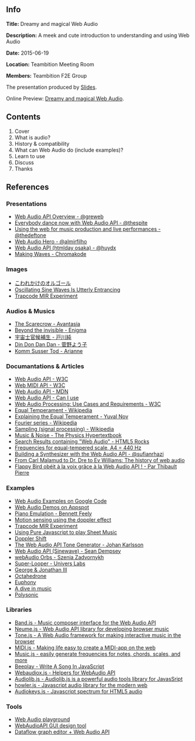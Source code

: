 ## Info
**Title:** Dreamy and magical Web Audio

**Description:** A meek and cute introduction to understanding and using Web Audio

**Date:** 2015-06-19

**Location:** Teambition Meeting Room

**Members:** Teambition F2E Group

The presentation produced by [Slides](http://slides.com).

Online Preview: [Dreamy and magical Web Audio](http://sunebear.github.io/SB-Sessions/2015-06-19-dreamy-and-magical-web-audio/).

## Contents
1. Cover
2. What is audio?
3. History & compatibility
4. What can Web Audio do (include examples)?
5. Learn to use
7. Discuss
8. Thanks

## References
### Presentations
- [Web Audio API Overview - @greweb](http://greweb.me/webaudioapi-introduction/)
- [Everybody dance now with Web Audio API - @thespite](http://slides.com/jaumesanchez/barcelona-future-js-2014/fullscreen/)
- [Using the web for music production and live performances - @thedeftone](http://janmonschke.com/DevFest-Berlin-2014/)
- [Web Audio Hero - @almirfilho](https://speakerdeck.com/almirfilho/web-audio-hero/)
- [Web Audio API (htmlday osaka) - @huydx](https://speakerdeck.com/huydx/web-audio-api-htmlday-osaka/)
- [Making Waves - Chromakode](http://chromakode.com/m/waves/pow.html)

### Images
- [こわれかけのオルゴール](http://flowerorgel.net/index.html)
- [Oscillating Sine Waves Is Utterly Entrancing](http://gizmodo.com/this-animation-based-on-oscillating-sine-waves-is-utter-493970700)
- [Trapcode MIR Experiment](https://www.behance.net/gallery/15613587/Video-Games-MIR-Experiment)

### Audios & Musics
- [The Scarecrow - Avantasia](https://en.wikipedia.org/wiki/The_Scarecrow_(album))
- [Beyond the invisible - Enigma](https://en.wikipedia.org/wiki/Beyond_the_Invisible)
- [宇宙士官候補生 - 戸川純](https://ja.wikipedia.org/wiki/%E6%88%B8%E5%B7%9D%E7%B4%94)
- [Din Don Dan Dan - 菅野よう子](https://ja.wikipedia.org/wiki/%E8%8F%85%E9%87%8E%E3%82%88%E3%81%86%E5%AD%90)
- [Komm Susser Tod - Arianne](https://ja.wikipedia.org/wiki/Komm,_susser_Tod)

### Documantations & Articles
- [Web Audio API - W3C](http://webaudio.github.io/web-audio-api/)
- [Web MIDI API - W3C](http://webaudio.github.io/web-midi-api/)
- [Web Audio API - MDN](https://developer.mozilla.org/en-US/docs/Web/API/Web_Audio_API)
- [Web Audio API - Can I use](http://caniuse.com/#feat=audio-api)
- [Web Audio Processing: Use Cases and Requirements - W3C](http://www.w3.org/TR/2013/NOTE-webaudio-usecases-20130129/)
- [Equal Temperament - Wikipedia](https://en.wikipedia.org/wiki/Equal_temperament)
- [Explaining the Equal Temperament - Yuval Nov](http://www.yuvalnov.org/temperament/)
- [Fourier series - Wikipedia](https://en.wikipedia.org/wiki/Fourier_series)
- [Sampling (signal processing) - Wikipedia](https://en.wikipedia.org/wiki/Sampling_(signal_processing))
- [Music &amp; Noise - The Physics Hypertextbook](http://physics.info/music/)
- [Search Results containing "Web Audio" - HTML5 Rocks](http://www.html5rocks.com/en/search?q=Web+Audio)
- [Frequencies for equal-tempered scale, A4 = 440 Hz](http://www.phy.mtu.edu/~suits/notefreqs.html)
- [Building a Synthesizer with the Web Audio API - @sufianrhazi](https://sigusrone.com)
- [From Carl Malamud to Dr. Dre to Ev Williams: The history of web audio](http://knightlab.northwestern.edu/2014/11/12/from-carl-malamud-to-dr-dre-to-ev-williams-the-history-of-web-audio/)
- [Flappy Bird obéit à la voix grâce à la Web Audio API ! - Par Thibault Pierre](http://tech.lanetscouade.com/2014/05/15/flappybird-getUserMedia-audio-api/)

### Examples
- [Web Audio Examples on Google Code](http://chromium.googlecode.com/svn/trunk/samples/audio/index.html)
- [Web Audio Demos on Appspot](http://webaudiodemos.appspot.com/)
- [Piano Emulation - Bennett Feely](http://codepen.io/SuneBear/full/vOJPNx/)
- [Motion sensing using the doppler effect](http://danielrapp.github.io/doppler/)
- [Trapcode MIR Experiment](https://www.behance.net/gallery/15613587/Video-Games-MIR-Experiment)
- [Using Pure Javascript to play Sheet Music](http://pqx.ee/simplesheetmusic/example_en.html)
- [Doppler Shift](http://chromium.googlecode.com/svn/trunk/samples/audio/doppler.html)
- [The Web Audio API Tone Generator - Johan Karlsson](http://codepen.io/SuneBear/full/dozgeP/)
- [Web Audio API (Sinewave) - Sean Dempsey](http://codepen.io/SuneBear/full/BNdGzr/)
- [webAudio Orbs - Szenia Zadvornykh](http://codepen.io/zadvorsky/pen/ayIuC)
- [Super-Looper - Univers Labs](http://superlooper.universlabs.co.uk/)
- [George & Jonathan III](http://www.georgeandjonathan.com/#2)
- [Octahedrone](http://zya.github.io/octahedrone/#_=_)
- [Euphony](http://qiao.github.io/euphony/#26)
- [A dive in music](http://do.adive.in)
- [Polysonic](http://eddietree.github.io/polysonic/)

### Libraries
- [Band.js - Music composer interface for the Web Audio API](https://github.com/meenie/band.js)
- [Neume.js - Web Audio API library for developing browser music](https://github.com/mohayonao/neume.js)
- [Tone.js - A Web Audio framework for making interactive music in the browser](https://github.com/TONEnoTONE/Tone.js)
- [MIDI.js - Making life easy to create a MIDI-app on the web](https://github.com/mudcube/MIDI.js)
- [Music.js - easily generate frequencies for notes, chords, scales, and more](http://code.gregjopa.com/javascript/audio/musicjs/demo/)
- [Beeplay - Write A Song In JavaScript](https://github.com/watilde/beeplay)
- [Webaudiox.js - Helpers for WebAudio API](https://github.com/jeromeetienne/webaudiox)
- [Audiolib.js - Audiolib.js is a powerful audio tools library for JavasSript](https://github.com/jussi-kalliokoski/audiolib.js)
- [howler.js - Javascript audio library for the modern web](https://github.com/goldfire/howler.js/)
- [Audiokeys.js - Javascript spectrum for HTML5 audio](https://github.com/zz85/audiokeys.js/)

### Tools
- [Web Audio playground](http://webaudioplayground.appspot.com)
- [WebAudioAPI GUI design tool](http://g200kg.github.io/WebAudioDesigner/)
- [Dataflow graph editor + Web Audio API](http://forresto.github.io/dataflow-webaudio/)
